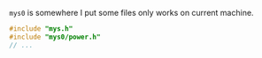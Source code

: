 
`mys0` is somewhere I put some files only works on current machine.

```c++
#include "mys.h"
#include "mys0/power.h"
// ...
```
